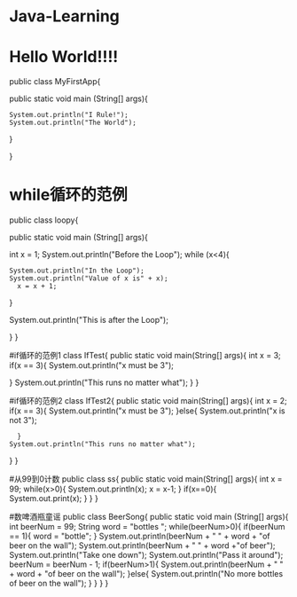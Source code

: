# Java-Learning
# Hello World!!!!
public class MyFirstApp{
  
  public static void main (String[] args){
    
    System.out.println("I Rule!");
    System.out.println("The World");
    
  } 

}


# while循环的范例
public class loopy{

  public static void main (String[] args){
  
  int x = 1;
  System.out.println("Before the Loop");
  while (x<4){
  
    System.out.println("In the Loop");
    System.out.println("Value of x is" + x);
      x = x + 1;
      
   }
  
  System.out.println("This is after the Loop");
  
  }
}


#if循环的范例1
class IfTest{
  public static void main(String[] args){
    int x = 3;
    if(x == 3){
      System.out.println("x must be 3");

}
      System.out.println("This runs no matter what");
}
}

#if循环的范例2
class IfTest2{
  public static void main(String[] args){
    int x = 2;
    if(x == 3){
      System.out.println("x must be 3");
}else{
      System.out.println("x is not 3");

      }
    System.out.println("This runs no matter what");
}
}

#从99到0计数
public class ss{
  public static void main(String[] args){
    int x = 99;
    while(x>0){
      System.out.println(x);
      x = x-1;
    }
    if(x==0){
      System.out.print(x);
    }
  }
}

#数啤酒瓶童谣
 public class BeerSong{
  public static void main (String[] args){
    int beerNum = 99;
    String word = "bottles ";
    while(beerNum>0){
      if(beerNum == 1){
        word = "bottle";
      }
    System.out.println(beerNum + " " + word + "of beer on the wall");
    System.out.println(beerNum + " " + word +"of beer");
    System.out.println("Take one down");
    System.out.println("Pass it around");
    beerNum = beerNum - 1;
    if(beerNum>1){
      System.out.println(beerNum + " " + word + "of beer on the wall");
      }else{
      System.out.println("No more bottles of beer on the wall");
      }
    }
  }
}
